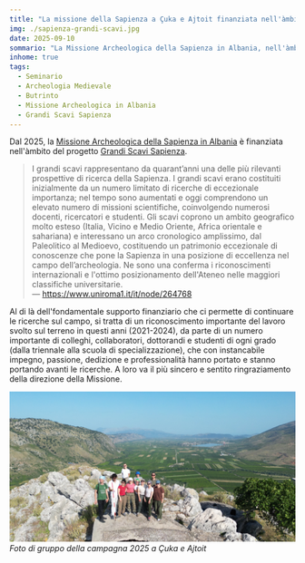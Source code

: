 ```yaml
---
title: "La missione della Sapienza a Çuka e Ajtoit finanziata nell'àmbito del progetto Grandi Scavi Sapienza"
img: ./sapienza-grandi-scavi.jpg
date: 2025-09-10
sommario: "La Missione Archeologica della Sapienza in Albania, nell'àmbito del progetto PRIN 2022 FortNet, è lieta di organizzare un incontro con Richard Hodges, sul tema “Butrinto: crocevia del Mediterraneo”, in occasione della recente pubblicazione da parte dell'autore di due volumi riguardanti il sito antico."
inhome: true
tags:
  - Seminario
  - Archeologia Medievale
  - Butrinto
  - Missione Archeologica in Albania
  - Grandi Scavi Sapienza
---
```


Dal 2025, la [Missione Archeologica della Sapienza in Albania](../../ricerca/missione-archeologica-sapienza-a-cuka-e-ajtoit-albania/) è finanziata nell'àmbito del progetto [Grandi Scavi Sapienza](https://www.uniroma1.it/it/node/264768).

> I grandi scavi rappresentano da quarant’anni una delle più rilevanti prospettive di ricerca della Sapienza. I grandi scavi erano costituiti inizialmente da un numero limitato di ricerche di eccezionale importanza; nel tempo sono aumentati e oggi comprendono un elevato numero di missioni scientifiche, coinvolgendo numerosi docenti, ricercatori e studenti. Gli scavi coprono un ambito geografico molto esteso (Italia, Vicino e Medio Oriente, Africa orientale e sahariana) e interessano un arco cronologico amplissimo, dal Paleolitico al Medioevo, costituendo un patrimonio eccezionale di conoscenze che pone la Sapienza in una posizione di eccellenza nel campo dell’archeologia. Ne sono una conferma i riconoscimenti internazionali e l'ottimo posizionamento dell'Ateneo nelle maggiori classifiche universitarie.  
> — https://www.uniroma1.it/it/node/264768

Al di là dell'fondamentale supporto finanziario che ci permette di continuare le ricerche sul campo, si tratta di un riconoscimento importante del lavoro svolto sul terreno in questi anni (2021-2024), da parte di un numero importante di colleghi, collaboratori, dottorandi e studenti di ogni grado (dalla triennale alla scuola di specializzazione), che con instancabile impegno, passione, dedizione e professionalità hanno portato e stanno portando avanti le ricerche. A loro va il più sincero e sentito ringraziamento della direzione della Missione.

![Foto di gruppo della campagna 2025 a Çuka e Ajtoit](./foto-gruppo-2025.jpg)
   _Foto di gruppo della campagna 2025 a Çuka e Ajtoit_
